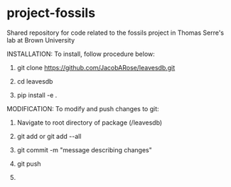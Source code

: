 # project-fossils
Shared repository for code related to the fossils project in Thomas Serre's lab at Brown University


INSTALLATION:
To install, follow procedure below:

1) git clone https://github.com/JacobARose/leavesdb.git

2) cd leavesdb

3) pip install -e .

MODIFICATION:
To modify and push changes to git:

1) Navigate to root directory of package (/leavesdb)

2) git add <list of files to commit>
	or
   git add --all

3) git commit -m "message describing changes"

4) git push

5) <Enter GitHub login credentials>